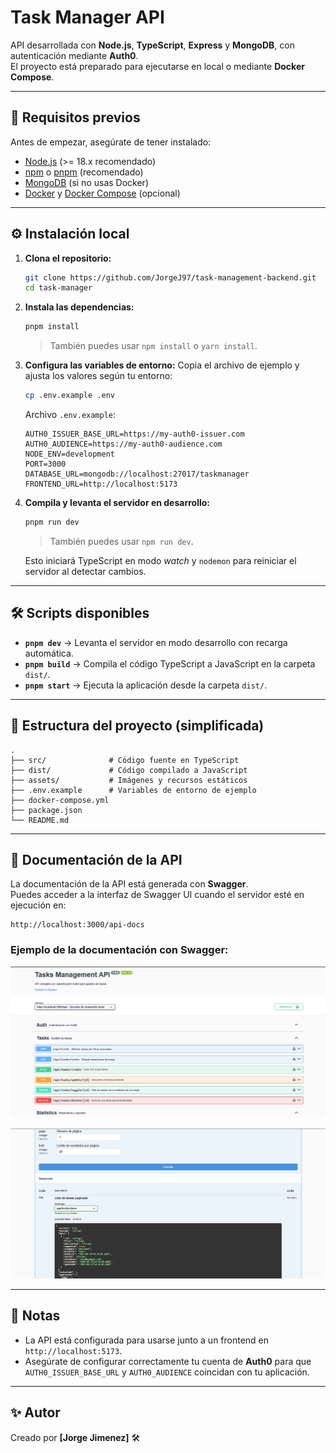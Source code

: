 # Task Manager API

API desarrollada con **Node.js**, **TypeScript**, **Express** y **MongoDB**, con autenticación mediante **Auth0**.  
El proyecto está preparado para ejecutarse en local o mediante **Docker Compose**.

---

## 🚀 Requisitos previos

Antes de empezar, asegúrate de tener instalado:

- [Node.js](https://nodejs.org/) (>= 18.x recomendado)
- [npm](https://docs.npmjs.com/) o [pnpm](https://pnpm.io/) (recomendado)
- [MongoDB](https://www.mongodb.com/) (si no usas Docker)
- [Docker](https://www.docker.com/) y [Docker Compose](https://docs.docker.com/compose/) (opcional)

---

## ⚙️ Instalación local

1. **Clona el repositorio:**
   ```bash
   git clone https://github.com/JorgeJ97/task-management-backend.git
   cd task-manager
   ```

2. **Instala las dependencias:**
   ```bash
   pnpm install
   ```
   > También puedes usar `npm install` o `yarn install`.

3. **Configura las variables de entorno:**
   Copia el archivo de ejemplo y ajusta los valores según tu entorno:
   ```bash
   cp .env.example .env
   ```

   Archivo `.env.example`:
   ```env
   AUTH0_ISSUER_BASE_URL=https://my-auth0-issuer.com
   AUTH0_AUDIENCE=https://my-auth0-audience.com
   NODE_ENV=development
   PORT=3000
   DATABASE_URL=mongodb://localhost:27017/taskmanager
   FRONTEND_URL=http://localhost:5173
   ```

4. **Compila y levanta el servidor en desarrollo:**
   ```bash
   pnpm run dev 
   ```
   > También puedes usar `npm run dev`.

   Esto iniciará TypeScript en modo *watch* y `nodemon` para reiniciar el servidor al detectar cambios.

---

## 🛠️ Scripts disponibles

- **`pnpm dev`** → Levanta el servidor en modo desarrollo con recarga automática.  
- **`pnpm build`** → Compila el código TypeScript a JavaScript en la carpeta `dist/`.  
- **`pnpm start`** → Ejecuta la aplicación desde la carpeta `dist/`.  

---


## 📂 Estructura del proyecto (simplificada)

```
.
├── src/              # Código fuente en TypeScript
├── dist/             # Código compilado a JavaScript
├── assets/           # Imágenes y recursos estáticos
├── .env.example      # Variables de entorno de ejemplo
├── docker-compose.yml
├── package.json
└── README.md
```

---

## 📖 Documentación de la API

La documentación de la API está generada con **Swagger**.  
Puedes acceder a la interfaz de Swagger UI cuando el servidor esté en ejecución en:

```
http://localhost:3000/api-docs
```

### Ejemplo de la documentación con Swagger:

<p align="center">
  <img src="./assets/swagger-docs1.png" alt="Swagger UI 1" width="600"/>
</p>

<p align="center">
  <img src="./assets/swagger-docs2.png" alt="Swagger UI 2" width="600"/>
</p>

---

## 📌 Notas

- La API está configurada para usarse junto a un frontend en `http://localhost:5173`.
- Asegúrate de configurar correctamente tu cuenta de **Auth0** para que `AUTH0_ISSUER_BASE_URL` y `AUTH0_AUDIENCE` coincidan con tu aplicación.

---

## ✨ Autor

Creado por **[Jorge Jimenez]** 🛠️
